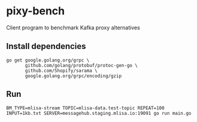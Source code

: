 # pixy-bench
Client program to benchmark Kafka proxy alternatives
## Install dependencies
```
go get google.golang.org/grpc \
       github.com/golang/protobuf/protoc-gen-go \
       github.com/Shopify/sarama \
       google.golang.org/grpc/encoding/gzip
```
## Run
```
BM_TYPE=mlisa-stream TOPIC=mlisa-data.test-topic REPEAT=100 INPUT=1kb.txt SERVER=messagehub.staging.mlisa.io:19091 go run main.go
```
